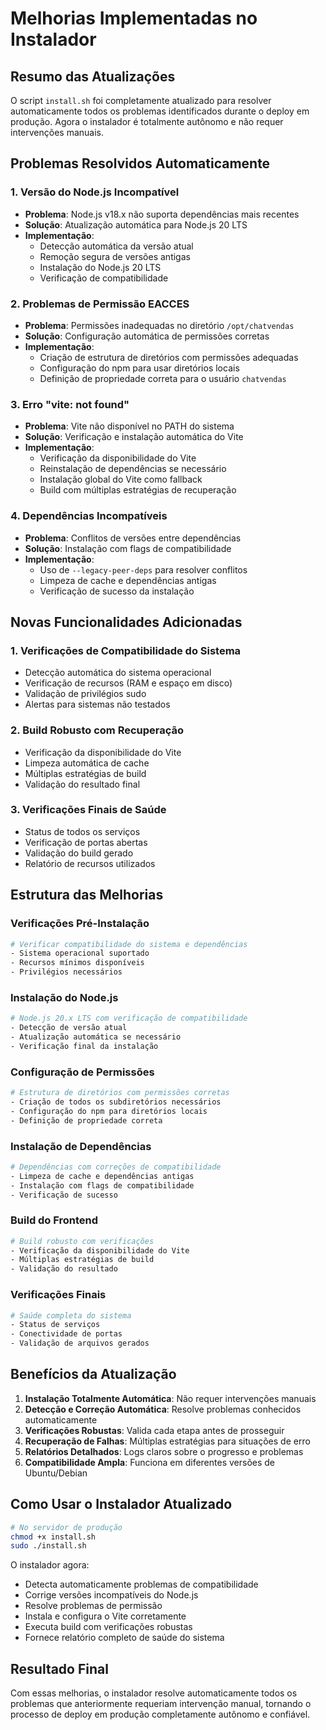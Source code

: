 # Melhorias Implementadas no Instalador

## Resumo das Atualizações

O script `install.sh` foi completamente atualizado para resolver automaticamente todos os problemas identificados durante o deploy em produção. Agora o instalador é totalmente autônomo e não requer intervenções manuais.

## Problemas Resolvidos Automaticamente

### 1. **Versão do Node.js Incompatível**
- **Problema**: Node.js v18.x não suporta dependências mais recentes
- **Solução**: Atualização automática para Node.js 20 LTS
- **Implementação**:
  - Detecção automática da versão atual
  - Remoção segura de versões antigas
  - Instalação do Node.js 20 LTS
  - Verificação de compatibilidade

### 2. **Problemas de Permissão EACCES**
- **Problema**: Permissões inadequadas no diretório `/opt/chatvendas`
- **Solução**: Configuração automática de permissões corretas
- **Implementação**:
  - Criação de estrutura de diretórios com permissões adequadas
  - Configuração do npm para usar diretórios locais
  - Definição de propriedade correta para o usuário `chatvendas`

### 3. **Erro "vite: not found"**
- **Problema**: Vite não disponível no PATH do sistema
- **Solução**: Verificação e instalação automática do Vite
- **Implementação**:
  - Verificação da disponibilidade do Vite
  - Reinstalação de dependências se necessário
  - Instalação global do Vite como fallback
  - Build com múltiplas estratégias de recuperação

### 4. **Dependências Incompatíveis**
- **Problema**: Conflitos de versões entre dependências
- **Solução**: Instalação com flags de compatibilidade
- **Implementação**:
  - Uso de `--legacy-peer-deps` para resolver conflitos
  - Limpeza de cache e dependências antigas
  - Verificação de sucesso da instalação

## Novas Funcionalidades Adicionadas

### 1. **Verificações de Compatibilidade do Sistema**
- Detecção automática do sistema operacional
- Verificação de recursos (RAM e espaço em disco)
- Validação de privilégios sudo
- Alertas para sistemas não testados

### 2. **Build Robusto com Recuperação**
- Verificação da disponibilidade do Vite
- Limpeza automática de cache
- Múltiplas estratégias de build
- Validação do resultado final

### 3. **Verificações Finais de Saúde**
- Status de todos os serviços
- Verificação de portas abertas
- Validação do build gerado
- Relatório de recursos utilizados

## Estrutura das Melhorias

### Verificações Pré-Instalação
```bash
# Verificar compatibilidade do sistema e dependências
- Sistema operacional suportado
- Recursos mínimos disponíveis
- Privilégios necessários
```

### Instalação do Node.js
```bash
# Node.js 20.x LTS com verificação de compatibilidade
- Detecção de versão atual
- Atualização automática se necessário
- Verificação final da instalação
```

### Configuração de Permissões
```bash
# Estrutura de diretórios com permissões corretas
- Criação de todos os subdiretórios necessários
- Configuração do npm para diretórios locais
- Definição de propriedade correta
```

### Instalação de Dependências
```bash
# Dependências com correções de compatibilidade
- Limpeza de cache e dependências antigas
- Instalação com flags de compatibilidade
- Verificação de sucesso
```

### Build do Frontend
```bash
# Build robusto com verificações
- Verificação da disponibilidade do Vite
- Múltiplas estratégias de build
- Validação do resultado
```

### Verificações Finais
```bash
# Saúde completa do sistema
- Status de serviços
- Conectividade de portas
- Validação de arquivos gerados
```

## Benefícios da Atualização

1. **Instalação Totalmente Automática**: Não requer intervenções manuais
2. **Detecção e Correção Automática**: Resolve problemas conhecidos automaticamente
3. **Verificações Robustas**: Valida cada etapa antes de prosseguir
4. **Recuperação de Falhas**: Múltiplas estratégias para situações de erro
5. **Relatórios Detalhados**: Logs claros sobre o progresso e problemas
6. **Compatibilidade Ampla**: Funciona em diferentes versões de Ubuntu/Debian

## Como Usar o Instalador Atualizado

```bash
# No servidor de produção
chmod +x install.sh
sudo ./install.sh
```

O instalador agora:
- Detecta automaticamente problemas de compatibilidade
- Corrige versões incompatíveis do Node.js
- Resolve problemas de permissão
- Instala e configura o Vite corretamente
- Executa build com verificações robustas
- Fornece relatório completo de saúde do sistema

## Resultado Final

Com essas melhorias, o instalador resolve automaticamente todos os problemas que anteriormente requeriam intervenção manual, tornando o processo de deploy em produção completamente autônomo e confiável.